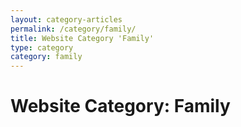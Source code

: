 ```yaml
---
layout: category-articles
permalink: /category/family/
title: Website Category 'Family'
type: category
category: family
---
```

# Website Category: Family